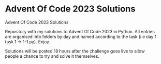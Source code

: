 # Advent Of Code 2023 Solutions

Advent Of Code 2023 Solutions

Repository with my solutions to Advent Of Code 2023 in Python. All entries are organised into folders by day and named according to the task (i.e day 1 task 1 -> 1-1.py). Enjoy.

Solutions will be posted 18 hours after the challenge goes live to allow people a chance to try and solve it themselves.
